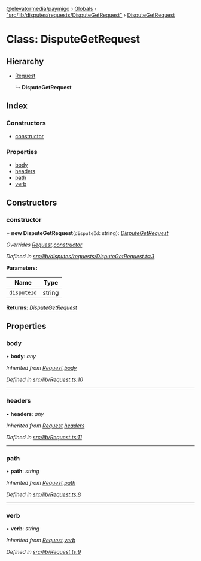 [@elevatormedia/paymigo](../README.md) › [Globals](../globals.md) › ["src/lib/disputes/requests/DisputeGetRequest"](../modules/_src_lib_disputes_requests_disputegetrequest_.md) › [DisputeGetRequest](_src_lib_disputes_requests_disputegetrequest_.disputegetrequest.md)

# Class: DisputeGetRequest

## Hierarchy

-   [Request](_src_lib_request_.request.md)

    ↳ **DisputeGetRequest**

## Index

### Constructors

-   [constructor](_src_lib_disputes_requests_disputegetrequest_.disputegetrequest.md#constructor)

### Properties

-   [body](_src_lib_disputes_requests_disputegetrequest_.disputegetrequest.md#body)
-   [headers](_src_lib_disputes_requests_disputegetrequest_.disputegetrequest.md#headers)
-   [path](_src_lib_disputes_requests_disputegetrequest_.disputegetrequest.md#path)
-   [verb](_src_lib_disputes_requests_disputegetrequest_.disputegetrequest.md#verb)

## Constructors

### constructor

\+ **new DisputeGetRequest**(`disputeId`: string): _[DisputeGetRequest](_src_lib_disputes_requests_disputegetrequest_.disputegetrequest.md)_

_Overrides [Request](_src_lib_request_.request.md).[constructor](_src_lib_request_.request.md#constructor)_

_Defined in [src/lib/disputes/requests/DisputeGetRequest.ts:3](https://github.com/ELEVATORmedia/paymigo/blob/90b1c91/src/lib/disputes/requests/DisputeGetRequest.ts#L3)_

**Parameters:**

| Name        | Type   |
| ----------- | ------ |
| `disputeId` | string |

**Returns:** _[DisputeGetRequest](_src_lib_disputes_requests_disputegetrequest_.disputegetrequest.md)_

## Properties

### body

• **body**: _any_

_Inherited from [Request](_src_lib_request_.request.md).[body](_src_lib_request_.request.md#body)_

_Defined in [src/lib/Request.ts:10](https://github.com/ELEVATORmedia/paymigo/blob/90b1c91/src/lib/Request.ts#L10)_

---

### headers

• **headers**: _any_

_Inherited from [Request](_src_lib_request_.request.md).[headers](_src_lib_request_.request.md#headers)_

_Defined in [src/lib/Request.ts:11](https://github.com/ELEVATORmedia/paymigo/blob/90b1c91/src/lib/Request.ts#L11)_

---

### path

• **path**: _string_

_Inherited from [Request](_src_lib_request_.request.md).[path](_src_lib_request_.request.md#path)_

_Defined in [src/lib/Request.ts:8](https://github.com/ELEVATORmedia/paymigo/blob/90b1c91/src/lib/Request.ts#L8)_

---

### verb

• **verb**: _string_

_Inherited from [Request](_src_lib_request_.request.md).[verb](_src_lib_request_.request.md#verb)_

_Defined in [src/lib/Request.ts:9](https://github.com/ELEVATORmedia/paymigo/blob/90b1c91/src/lib/Request.ts#L9)_
